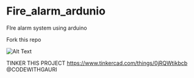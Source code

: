 # Fire_alarm_ardunio
FIre alarm system using arduino 

Fork this repo 

![Alt Text](./firealarm.gif)

TINKER THIS PROJECT
 https://www.tinkercad.com/things/0jRQWtikbcb
@CODEWITHGAURI